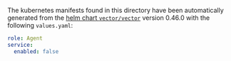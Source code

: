The kubernetes manifests found in this directory have been automatically generated
from the [helm chart `vector/vector`](https://github.com/vectordotdev/helm-charts/tree/master/charts/vector)
version 0.46.0 with the following `values.yaml`:

```yaml
role: Agent
service:
  enabled: false
```
